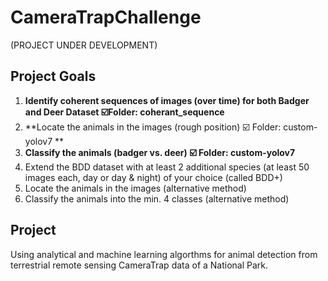 # CameraTrapChallenge
(PROJECT UNDER DEVELOPMENT)

## Project Goals
1. **Identify coherent sequences of images (over time) for both Badger and Deer Dataset :ballot_box_with_check:Folder: coherant_sequence**
2. **Locate the animals in the images (rough position) :ballot_box_with_check: Folder: custom-yolov7 **
3. **Classify the animals (badger vs. deer) :ballot_box_with_check: Folder: custom-yolov7**
4. Extend the BDD dataset with at least 2 additional species (at least 50 images each, day or day & night) of your choice (called BDD+)
5. Locate the animals in the images (alternative method)
6. Classify the animals into the min. 4 classes (alternative method)

## Project 

Using analytical and machine learning algorthms for animal detection from terrestrial remote sensing CameraTrap data of a National Park.
